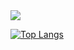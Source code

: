 
<picture>
<source
  srcset="https://github-readme-stats.vercel.app/api?username=zoi1op&show_icons=true&theme=synthwave"
  media="(prefers-color-scheme: dark)"
/>
<source
  srcset="https://github-readme-stats.vercel.app/api?username=zoi1op&show_icons=true"
  media="(prefers-color-scheme: light), (prefers-color-scheme: no-preference)"
/>
<img src="https://github-readme-stats.vercel.app/api?username=zoi1op&show_icons=true" />
</picture>


[![Top Langs](https://github-readme-stats.vercel.app/api/top-langs/?username=zoi1op&layout=compact)](https://github.com/zoi1op/github-readme-stats)

